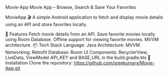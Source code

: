 Movie-App
Movie App – Browse, Search & Save Your Favorites

MovieApp 🎬
A simple Android application to fetch and display movie details using an API and store favorites locally.

📌 Features
Fetch movie details from an API.
Save favorite movies locally using Room Database.
Offline support for viewing favorite movies.
MVVM architecture.
📦 Tech Stack
Language: Java
Architecture: MVVM
Networking: Retrofit
Database: Room
UI Components: RecyclerView, LiveData, ViewModel
API_KEY and BASE_URL in the build.gradle.kts
🚀 Installation
Clone the repository:
https://github.com/sreekumary/Movie-App.git


